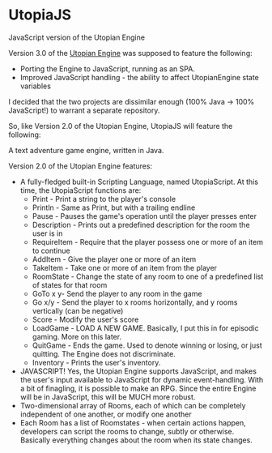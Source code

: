 UtopiaJS
========

JavaScript version of the Utopian Engine

Version 3.0 of the [Utopian Engine](https://github.com/phoenixfyre/UtopianEngine) was supposed to feature the following:

* Porting the Engine to JavaScript, running as an SPA.
* Improved JavaScript handling - the ability to affect UtopianEngine state variables

I decided that the two projects are dissimilar enough (100% Java -> 100% JavaScript!) to warrant a separate repository.

So, like Version 2.0 of the Utopian Engine, UtopiaJS will feature the following:

A text adventure game engine, written in Java.

Version 2.0 of the Utopian Engine features:

* A fully-fledged built-in Scripting Language, named UtopiaScript. At this time, the UtopiaScript functions are:
	* Print - Print a string to the player's console
	* Println - Same as Print, but with a trailing endline
	* Pause - Pauses the game's operation until the player presses enter
	* Description - Prints out a predefined description for the room the user is in
	* RequireItem - Require that the player possess one or more of an item to continue
	* AddItem - Give the player one or more of an item
	* TakeItem - Take one or more of an item from the player
	* RoomState - Change the state of any room to one of a predefined list of states for that room
	* GoTo x y- Send the player to any room in the game
	* Go x/y - Send the player to x rooms horizontally, and y rooms vertically (can be negative)
	* Score - Modify the user's score
	* LoadGame - LOAD A NEW GAME. Basically, I put this in for episodic gaming. More on this later.
	* QuitGame - Ends the game. Used to denote winning or losing, or just quitting. The Engine does not discriminate.
	* Inventory - Prints the user's inventory.
* JAVASCRIPT! Yes, the Utopian Engine supports JavaScript, and makes the user's input available to JavaScript for dynamic event-handling. With a bit of finagling, it is possible to make an RPG. Since the entire Engine will be in JavaScript, this will be MUCH more robust.
* Two-dimensional array of Rooms, each of which can be completely independent of one another, or modify one another
* Each Room has a list of Roomstates - when certain actions happen, developers can script the rooms to change, subtly or otherwise. Basically everything changes about the room when its state changes.
